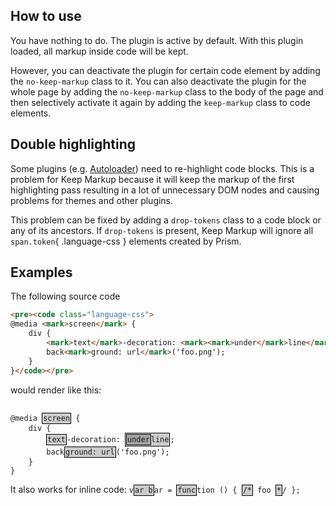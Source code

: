 <style>
	:where(pre, code)[class*="language-"] mark {
		display: inline-block;
		color: inherit;
		border: 1px solid #000;
		box-shadow: 0 0 2px #fff;
		padding: 1px;
		background: rgb(0 0 0 / .2);
	}
</style>

<section class="language-none">

# How to use

You have nothing to do. The plugin is active by default. With this plugin loaded, all markup inside code will be kept.

However, you can deactivate the plugin for certain code element by adding the `no-keep-markup` class to it. You can also deactivate the plugin for the whole page by adding the `no-keep-markup` class to the body of the page and then selectively activate it again by adding the `keep-markup` class to code elements.

## Double highlighting

Some plugins (e.g. [Autoloader](/autoloader)) need to re-highlight code blocks. This is a problem for Keep Markup because it will keep the markup of the first highlighting pass resulting in a lot of unnecessary DOM nodes and causing problems for themes and other plugins.

This problem can be fixed by adding a `drop-tokens` class to a code block or any of its ancestors. If `drop-tokens` is present, Keep Markup will ignore all `span.token`{ .language-css } elements created by Prism.

</section>

<section class="language-none">

# Examples

The following source code

```html
<pre><code class="language-css">
@media <mark>screen</mark> {
	div {
		<mark>text</mark>-decoration: <mark><mark>under</mark>line</mark>;
		back<mark>ground: url</mark>('foo.png');
	}
}</code></pre>
```

would render like this:

<pre><code class="language-css">
@media <mark>screen</mark> {
	div {
		<mark>text</mark>-decoration: <mark><mark>under</mark>line</mark>;
		back<mark>ground: url</mark>('foo.png');
	}
}</code></pre>

<p>
	It also works for inline code:
	<code class="language-javascript">v<mark>ar b</mark>ar = <mark>func</mark>tion () { <mark>/*</mark> foo <mark>*</mark>/ };</code>
</p>

</section>
